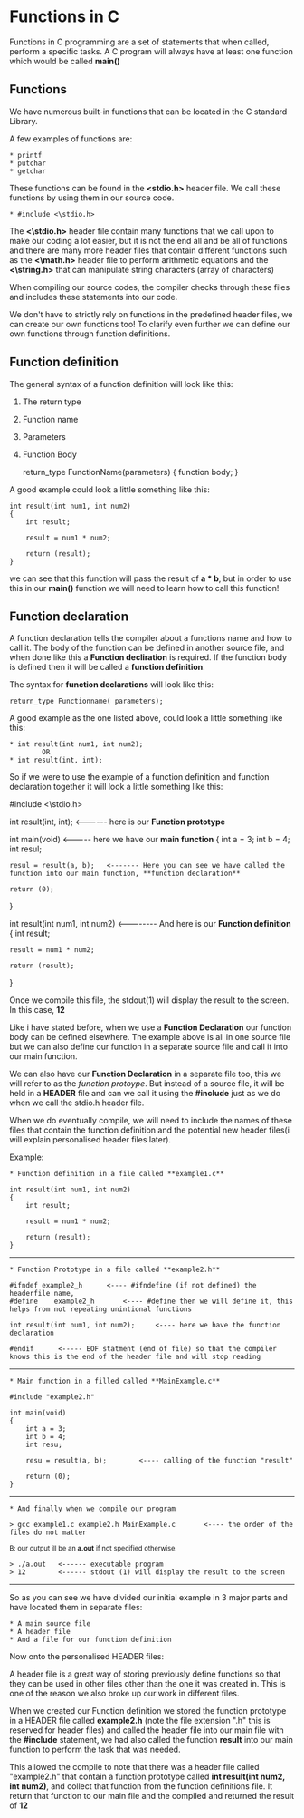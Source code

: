 
# Functions in C

Functions in C programming are a set of statements that when called, perform a specific tasks. A C program will always have at least one function which would be called **main()**

## Functions

We have numerous built-in functions that can be located in the C standard Library.

A few examples of functions are:

	* printf
	* putchar
	* getchar

These functions can be found in the **<stdio.h>** header file. We call these functions by using them in our source code.

	* #include <\stdio.h>

The **<\stdio.h>** header file contain many functions that we call upon to make our coding a lot easier, but it is not the end all and be all of functions and there are many more header files that contain different functions such as the **<\math.h>** header file to perform arithmetic equations and the **<\string.h>** that can manipulate string characters (array of characters)

When compiling our source codes, the compiler checks through these files and includes these statements into our code.

We don't have to strictly rely on functions in the predefined header files, we can create our own functions too! To clarify even further we can define our own functions through function definitions.

## Function definition

The general syntax of a function definition will look like this:

1. The return type
2. Function name
3. Parameters
4. Function Body

	return_type FunctionName(parameters)
	{
		function body;
	}

A good example could look a little something like this:

	int result(int num1, int num2)
	{
		int result;

		result = num1 * num2;

		return (result);
	}

we can see that this function will pass the result of **a * b**, but in order to use this in our **main()** function we will need to learn how to call this function!

## Function declaration

A function declaration tells the compiler about a functions name and how to call it. The body of the function can be defined in another source file, and when done like this a **Function decliration** is required. If the function body is defined then it will be called a **function definition**.

The syntax for **function declarations** will look like this:

	return_type Functionname( parameters);

A good example as the one listed above, could look a little something like this:

	* int result(int num1, int num2);
			OR
	* int result(int, int);


So if we were to use the example of a function definition and function declaration together it will look a little something like this:

#include <\stdio.h>

int result(int, int);	<------ here is our **Function prototype**


int main(void)	<----- here we have our **main function**
{
	int a = 3;
	int b = 4;
	int resul;
	
	resul = result(a, b);	<------- Here you can see we have called the function into our main function, **function declaration**

	return (0);
}


int result(int num1, int num2)	<-------- And here is our **Function definition**
{
	int result;

	result = num1 * num2;

	return (result);
}

Once we compile this file, the stdout(1) will display the result to the screen. In this case, **12**

Like i have stated before, when we use a **Function Declaration** our function body can be defined elsewhere. The example above is all in one source file but we can also define our function in a separate source file and call it into our main function.

We can also have our **Function Declaration** in a separate file too, this we will refer to as the *function protoype*. But instead of a source file, it will be held in a **HEADER** file and can we call it using the **#include** just as we do when we call the stdio.h header file.

When we do eventually compile, we will need to include the names of these files that contain the function definition and the potential new header files(i will explain personalised header files later).

Example:

	* Function definition in a file called **example1.c**

	int result(int num1, int num2)
	{
		int result;

		result = num1 * num2;

		return (result);
	}

----

	* Function Prototype in a file called **example2.h**

	#ifndef example2_h		<---- #ifndefine (if not defined) the headerfile name,
	#define    example2_h		<---- #define then we will define it, this helps from not repeating unintional functions

	int result(int num1, int num2);		<---- here we have the function declaration

	#endif		<----- EOF statment (end of file) so that the compiler knows this is the end of the header file and will stop reading

----

	* Main function in a filled called **MainExample.c**

	#include "example2.h"

	int main(void)
	{
		int a = 3;
		int b = 4;
		int resu;

		resu = result(a, b);		<---- calling of the function "result"

		return (0);
	}

----

	* And finally when we compile our program

	> gcc example1.c example2.h MainExample.c		<---- the order of the files do not matter
	
<sub> B: our output ill be an **a.out** if not specified otherwise.</sub>

	> ./a.out	<------ executable program
	> 12		<------ stdout (1) will display the result to the screen

----

So as you can see we have divided our initial example in 3 major parts and have located them in separate files:

	* A main source file
	* A header file
	* And a file for our function definition

Now onto the personalised HEADER files:

A header file is a great way of storing previously define functions so that they can be used in other files other than the one it was created in. This is one of the reason we also broke up our work in different files.

When we created our Function definition we stored the function prototype in a HEADER file called **example2.h** (note the file extension ".h" this is reserved for header files) and called the header file into our main file with the **#include** statement, we had also called the function **result** into our main function to perform the task that was needed. 

This allowed the compile to note that there was a header file called "example2.h" that contain a function prototype called **int result(int num2, int num2)**, and collect that function from the function definitions file. It return that function to our main file and the compiled and returned the result of **12**

